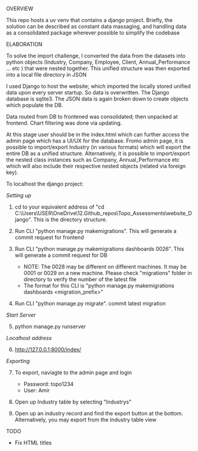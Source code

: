 OVERVIEW

This repo hosts a uv venv that contains a django project. Briefly, the solution can be described as constant data massaging, and handling data as a consolidated package wherever possible to simplify the codebase

ELABORATION

To solve the import challenge, I converted the data from the datasets into python objects (Industry, Company, Employee, Client, Annual_Performance ... etc ) that were nested together. This unified structure was then exported into a local file directory in JSON

I used Django to host the website; which imported the locally stored unified data upon every server startup. So data is overwritten. The Django database is sqlite3. The JSON data is again broken down to create objects which populate the DB. 

Data routed from DB to frontened was consolidated; then unpacked at frontend. Chart filtering was done via updating. 

At this stage user should be in the index.html which can further access the admin page which has a UI/UX for the database. 
Fromo admin page, it is possible to import/export Industry (in various formats) which will export the entire DB as a unified structure. Alternatively, it is possible to import/export the nested class instances such as Company, Annual_Performance etc which will also include their respective nested objects (related via foreign key).

To localhost the django project:

_Setting up_

1) cd to your equivalent address of "cd C:\Users\USER\OneDrive\12.Github_repos\Topo_Assessments\website_Django". This is the directory structure.
2) Run CLI "python manage.py makemigrations". This will generate a commit request for frontend
3) Run CLI "python manage.py makemigrations dashboards 0026". This will generate a commit request for DB

   - NOTE: The 0028 may be different on different machines. It may be 0001 or 0029 on a new machine. Please check "migrations" folder in directory to verify the number of the latest file 
   - The format for this CLI is "python manage.py makemigrations dashboards <migration_prefix>"
5) Run CLI "python manage.py migrate". commit latest migration
   
  
  
_Start Server_

5) python manage.py runserver    

_Localhost address_

6) http://127.0.0.1:8000/index/

_Exporting_

7) To export, naviagte to the admin page and login

   - Password: topo1234 
   - User: Amir

8) Open up Industry table by selecting "Industrys"
9) Open up an industry record and find the export button at the bottom. Alternatively, you may export from the Industry table view

TODO

- Fix HTML titles
